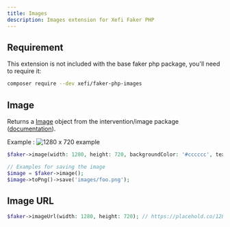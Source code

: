 ```yaml
---
title: Images
description: Images extension for Xefi Faker PHP
---
```


## Requirement

This extension is not included with the base faker php package, you'll need to require it:

```bash
composer require --dev xefi/faker-php-images
```

## Image

Returns a [Image](https://github.com/Intervention/image/blob/develop/src/Image.php) object from the intervention/image package ([documentation](https://image.intervention.io/v3)).

Example : ![1280 x 720 example](/img/images-extension-1280x720.png)

```php
$faker->image(width: 1280, height: 720, backgroundColor: '#cccccc', textColor: '#333333', text: 'My Placeholder text');

// Examples for saving the image
$image = $faker->image();
$image->toPng()->save('images/foo.png');
```

## Image URL

```php
$faker->imageUrl(width: 1280, height: 720); // https://placehold.co/1280x720
```
